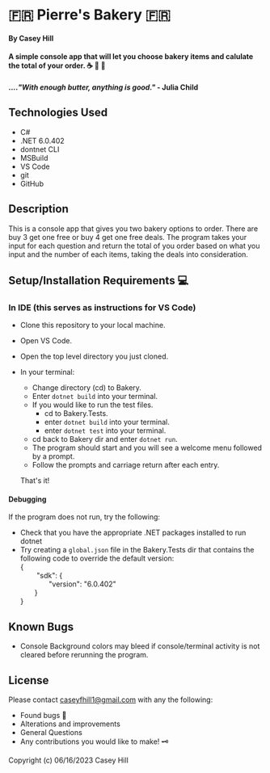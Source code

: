 # 🇫🇷 **Pierre's Bakery** 🇫🇷

#### **By Casey Hill**

#### A simple console app that will let you choose bakery items and calulate the total of your order. &#x2615; &#x1F35E; &#x1F365;

#### ...._"With enough butter, anything is good."_ - Julia Child

## **Technologies Used**

-   C#
-   .NET 6.0.402
-   dontnet CLI
-   MSBuild
-   VS Code
-   git
-   GitHub

## **Description**

This is a console app that gives you two bakery options to order. There are buy 3 get one free or buy 4 get one free deals. The program takes your input for each question and return the total of you order based on what you input and the number of each items, taking the deals into consideration.

## **Setup/Installation Requirements** &#x1F4BB;

### **In IDE** (this serves as instructions for VS Code)

-   Clone this repository to your local machine.
-   Open VS Code.
-   Open the top level directory you just cloned.
-   In your terminal:

    -   Change directory (cd) to Bakery.
    -   Enter `dotnet build` into your terminal.
    -   If you would like to run the test files.
        -   cd to Bakery.Tests.
        -   enter `dotnet build` into your terminal.
        -   enter `dotnet test` into your terminal.
    -   cd back to Bakery dir and enter `dotnet run`.
    -   The program should start and you will see a welcome menu followed by a prompt.
    -   Follow the prompts and carriage return after each entry.

    That's it!

#### Debugging

If the program does not run, try the following:

-   Check that you have the appropriate .NET packages installed to run dotnet
-   Try creating a `global.json` file in the Bakery.Tests dir that contains the following code to override the default version:<br>
    {<br>
    &emsp;&emsp; "sdk": {<br>
    &emsp;&emsp;&emsp;&emsp;"version": "6.0.402"<br>
    &emsp;&emsp;}<br>
    }

## **Known Bugs**

-   Console Background colors may bleed if console/terminal activity is not cleared before rerunning the program.

## License

Please contact [caseyfhill1@gmail.com](mailto:caseyfhill1@gmail.com?subject=Hello%20Casey,&body=You%20are%20amazing...) with any the following:

-   Found bugs &#x1F41E;
-   Alterations and improvements
-   General Questions
-   Any contributions you would like to make! &#x1F5DD;

Copyright (c) 06/16/2023 Casey Hill
